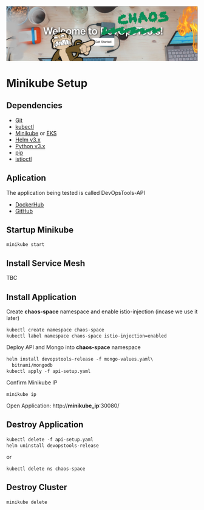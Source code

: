 <img src="../screenshoot.png" align="centre" />

# Minikube Setup

## Dependencies
- [Git](https://git-scm.com/)
- [kubectl](https://kubernetes.io/docs/tasks/tools/install-kubectl/)
- [Minikube](https://kubernetes.io/docs/tasks/tools/install-minikube/) or [EKS](https://eksctl.io/)
- [Helm v3.x](https://helm.sh/docs/intro/install/)
- [Python v3.x](https://www.python.org/downloads)
- [pip](https://pip.pypa.io/en/stable/installing)
- [istioctl](https://istio.io/latest/docs/setup/install/)

## Aplication
The application being tested is called DevOpsTools-API
- [DockerHub](https://hub.docker.com/repository/docker/gashers82/devops-tools-api)
- [GitHub](https://github.com/GlenAshwood/DevOpsTools-API)

## Startup Minikube
```
minikube start
```

## Install Service Mesh
TBC

## Install Application
Create **chaos-space** namespace and enable istio-injection (incase we use it later)
```
kubectl create namespace chaos-space
kubectl label namespace chaos-space istio-injection=enabled
```

Deploy API and Mongo into **chaos-space** namespace
```
helm install devopstools-release -f mongo-values.yaml\
  bitnami/mongodb
kubectl apply -f api-setup.yaml
```
Confirm Minikube IP
```
minikube ip
```
Open Application: 
http://**minikube_ip**:30080/

## Destroy Application
```
kubectl delete -f api-setup.yaml
helm uninstall devopstools-release
```
or 
```
kubectl delete ns chaos-space
```

## Destroy Cluster
```
minikube delete
```
